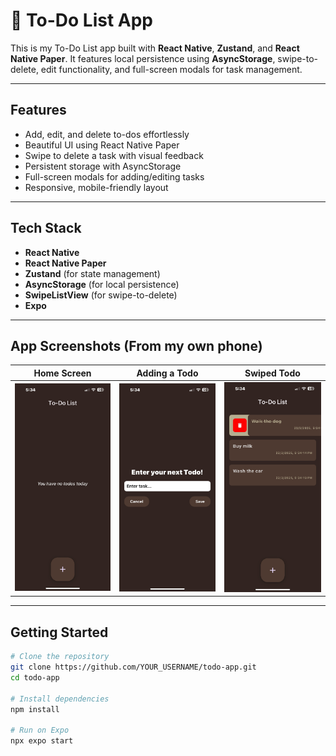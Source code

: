 # 📝 To-Do List App

This is my To-Do List app built with **React Native**, **Zustand**, and **React Native Paper**. It features local persistence using **AsyncStorage**, swipe-to-delete, edit functionality, and full-screen modals for task management.

---

##  Features

- Add, edit, and delete to-dos effortlessly
- Beautiful UI using React Native Paper
- Swipe to delete a task with visual feedback
- Persistent storage with AsyncStorage
- Full-screen modals for adding/editing tasks
- Responsive, mobile-friendly layout

---

##  Tech Stack

- **React Native**
- **React Native Paper**
- **Zustand** (for state management)
- **AsyncStorage** (for local persistence)
- **SwipeListView** (for swipe-to-delete)
- **Expo**

---

##  App Screenshots (From my own phone)

| Home Screen | Adding a Todo | Swiped Todo |
|-------------|----------------|--------------|
| ![Home](./showcase/screenshot1.png) | ![Add](./showcase/screenshot2.png) | ![Swipe](./showcase/screenshot3.png) |

---

##  Getting Started

```bash
# Clone the repository
git clone https://github.com/YOUR_USERNAME/todo-app.git
cd todo-app

# Install dependencies
npm install

# Run on Expo
npx expo start

